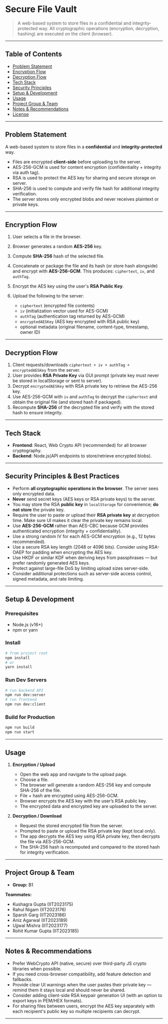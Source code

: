 # Secure File Vault

> A web-based system to store files in a confidential and integrity-protected way. All cryptographic operations (encryption, decryption, hashing) are executed on the client (browser).

---

## Table of Contents

* [Problem Statement](#problem-statement)
* [Encryption Flow](#encryption-flow)
* [Decryption Flow](#decryption-flow)
* [Tech Stack](#tech-stack)
* [Security Principles](#security-principles)
* [Setup & Development](#setup--development)
* [Usage](#usage)
* [Project Group & Team](#project-group--team)
* [Notes & Recommendations](#notes--recommendations)
* [License](#license)

---

## Problem Statement

A web-based system to store files in a **confidential** and **integrity-protected** way.

* Files are encrypted **client-side** before uploading to the server.
* AES-256-GCM is used for content encryption (confidentiality + integrity via auth tag).
* RSA is used to protect the AES key for sharing and secure storage on server.
* SHA-256 is used to compute and verify file hash for additional integrity verification.
* The server stores only encrypted blobs and never receives plaintext or private keys.

---

## Encryption Flow

1. User selects a file in the browser.
2. Browser generates a random **AES-256** key.
3. Compute **SHA-256** hash of the selected file.
4. Concatenate or package the file and its hash (or store hash alongside) and encrypt with **AES-256-GCM**. This produces: `ciphertext`, `iv`, and `authTag`.
5. Encrypt the AES key using the user's **RSA Public Key**.
6. Upload the following to the server:

   * `ciphertext` (encrypted file contents)
   * `iv` (initialization vector used for AES-GCM)
   * `authTag` (authentication tag returned by AES-GCM)
   * `encryptedAESKey` (AES key encrypted with RSA public key)
   * optional metadata (original filename, content-type, timestamp, owner ID)

---

## Decryption Flow

1. Client requests/downloads `ciphertext + iv + authTag + encryptedAESKey` from the server.
2. User provides **RSA Private Key** via GUI prompt (private key must never be stored in localStorage or sent to server).
3. Decrypt `encryptedAESKey` with RSA private key to retrieve the AES-256 key.
4. Use AES-256-GCM with `iv` and `authTag` to decrypt the `ciphertext` and obtain the original file (and stored hash if packaged).
5. Recompute **SHA-256** of the decrypted file and verify with the stored hash to ensure integrity.

---

## Tech Stack

* **Frontend**: React, Web Crypto API (recommended) for all browser cryptography.
* **Backend**: Node.js(API endpoints to store/retrieve encrypted blobs).


---

## Security Principles & Best Practices

* Perform **all cryptographic operations in the browser**. The server sees only encrypted data.
* **Never** send secret keys (AES keys or RSA private keys) to the server.
* You may store the RSA **public key** in `localStorage` for convenience; **do not store** the private key.
* Require the user to paste or upload their **RSA private key** at decryption time. Make sure UI makes it clear the private key remains local.
* Use **AES-256-GCM** rather than AES-CBC because GCM provides authenticated encryption (integrity + confidentiality).
* Use a strong random IV for each AES-GCM encryption (e.g., 12 bytes recommended).
* Use a secure RSA key length (2048 or 4096 bits). Consider using RSA-OAEP for padding when encrypting the AES key.
* Use HKDF or similar KDF when deriving keys from passphrases — but prefer randomly generated AES keys.
* Protect against large-file DoS by limiting upload sizes server-side.
* Consider additional protections such as server-side access control, signed metadata, and rate limiting.

---

## Setup & Development


### Prerequisites

* Node.js (v16+)
* npm or yarn

### Install

```bash
# from project root
npm install
# or
yarn install
```

### Run Dev Servers

```bash
# run backend API
npm run dev:server
# run frontend
npm run dev:client
```

### Build for Production

```bash
npm run build
npm run start
```

---

## Usage

1. **Encryption / Upload**

   * Open the web app and navigate to the upload page.
   * Choose a file.
   * The browser will generate a random AES-256 key and compute SHA-256 of the file.
   * File + hash are encrypted using AES-256-GCM.
   * Browser encrypts the AES key with the user’s RSA public key.
   * The encrypted data and encrypted key are uploaded to the server.

2. **Decryption / Download**

   * Request the stored encrypted file from the server.
   * Prompted to paste or upload the RSA private key (kept local only).
   * The app decrypts the AES key using RSA private key, then decrypts the file via AES-256-GCM.
   * The SHA-256 hash is recomputed and compared to the stored hash for integrity verification.

---

## Project Group & Team

* **Group:** B1

**Teammates:**

* Kushagra Gupta (IIT2023175)
* Rahul Nigam (IIT2023176)
* Sparsh Garg (IIT2023186)
* Aniz Agarwal (IIT2023189)
* Ujjwal Mishra (IIT2023177)
* Rohit Kumar Gupta (IIT2023185)

---

## Notes & Recommendations

* Prefer WebCrypto API (native, secure) over third-party JS crypto libraries when possible.
* If you need cross-browser compatibility, add feature detection and fallbacks.
* Provide clear UI warnings when the user pastes their private key — remind them it stays local and should never be shared.
* Consider adding client-side RSA keypair generation UI (with an option to export keys in PEM/HEX formats).
* For sharing files between users, encrypt the AES key separately with each recipient's public key so multiple recipients can decrypt.

---
